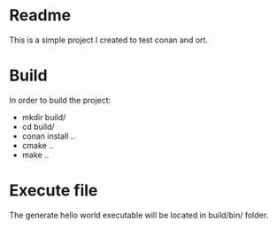 # Readme

This is a simple project I created to test conan and ort.

# Build

In order to build the project:

- mkdir build/
- cd build/
- conan install ..
- cmake ..
- make ..

# Execute file

The generate hello world executable will be located in build/bin/ folder.